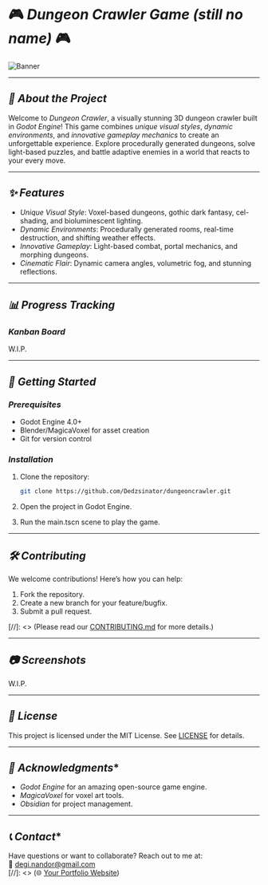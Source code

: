 # 🎮 *Dungeon Crawler Game (still no name)* 🎮

![Banner](W.I.P.)

---

## *🌟 About the Project*

Welcome to *Dungeon Crawler*, a visually stunning 3D dungeon crawler built in *Godot Engine*! This game combines *unique visual styles*, *dynamic environments*, and *innovative gameplay mechanics* to create an unforgettable experience. Explore procedurally generated dungeons, solve light-based puzzles, and battle adaptive enemies in a world that reacts to your every move.

---

## *✨ Features*

- *Unique Visual Style*: Voxel-based dungeons, gothic dark fantasy, cel-shading, and bioluminescent lighting.
- *Dynamic Environments*: Procedurally generated rooms, real-time destruction, and shifting weather effects.
- *Innovative Gameplay*: Light-based combat, portal mechanics, and morphing dungeons.
- *Cinematic Flair*: Dynamic camera angles, volumetric fog, and stunning reflections.

---

## *📊 Progress Tracking*

### *Kanban Board*

W.I.P.

---

## *🚀 Getting Started*

### *Prerequisites*

- Godot Engine 4.0+
- Blender/MagicaVoxel for asset creation
- Git for version control

### *Installation*

1. Clone the repository:

   ```bash
   git clone https://github.com/Dedzsinator/dungeoncrawler.git
   ```

2. Open the project in Godot Engine.
3. Run the main.tscn scene to play the game.

---

## *🛠️ Contributing*

We welcome contributions! Here’s how you can help:

1. Fork the repository.
2. Create a new branch for your feature/bugfix.
3. Submit a pull request.

[//]: <> (Please read our [CONTRIBUTING.md](CONTRIBUTING.md) for more details.)

---

## *📷 Screenshots*

W.I.P.

---

## *📜 License*

This project is licensed under the MIT License. See [LICENSE](LICENSE) for details.

---

## *🙏 Acknowledgments**

- *Godot Engine* for an amazing open-source game engine.
- *MagicaVoxel* for voxel art tools.
- *Obsidian* for project management.

---

## *📞 Contact**

Have questions or want to collaborate? Reach out to me at:  
📧 [degi.nandor@gmail.com](mailto:degi.nandor@gmail.com)  
[//]: <> (🌐 [Your Portfolio Website](https://your-portfolio.com))
